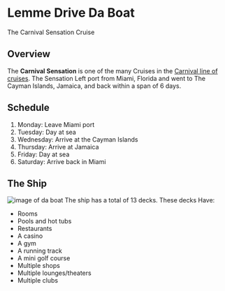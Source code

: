 # Lemme Drive Da Boat
The Carnival Sensation Cruise
## Overview 
The **Carnival Sensation** is one of the many Cruises in the [Carnival line of cruises](https://www.carnival.com/?gclsrc=aw.ds&gclid=EAIaIQobChMI8sPKlojJ5QIVhJ-zCh3U1w36EAAYASAAEgJsN_D_BwE&gclsrc=aw.ds). The Sensation Left port from Miami, Florida and went to The Cayman Islands, Jamaica, and back within a span of 6 days.
## Schedule
1. Monday: Leave Miami port
1. Tuesday: Day at sea
1. Wednesday: Arrive at the Cayman Islands
1. Thursday: Arrive at Jamaica
1. Friday: Day at sea
1. Saturday: Arrive back in Miami
## The Ship
![image of da boat](https://www.carnival.com/~/media/Images/Ships/SE/carnival-sensation-2.jpg)
The ship has a total of 13 decks. These decks Have:
* Rooms
* Pools and hot tubs
* Restaurants
* A casino
* A gym
* A running track
* A mini golf course
* Multiple shops
* Multiple lounges/theaters
* Multiple clubs